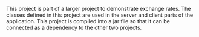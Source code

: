 This project is part of a larger project to demonstrate exchange rates. 
The classes defined in this project are used in the server and client parts of the application.
This project is compiled into a jar file so that it can be connected as a dependency to the other two projects.
